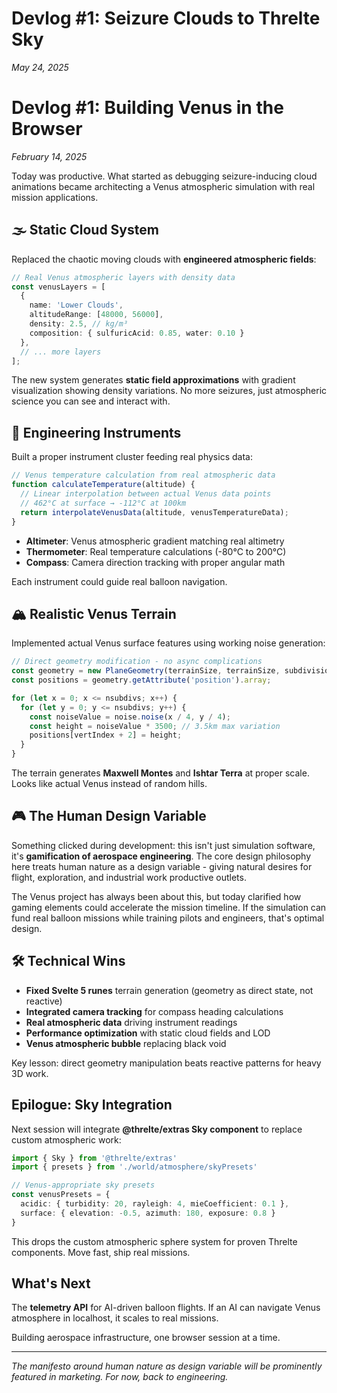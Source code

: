 <!-- src/lib/cpontent/blog/posts/seizure-clouds-to-threlte-sky/index.md -->

# Devlog #1: Seizure Clouds to Threlte Sky
*May 24, 2025*

# Devlog #1: Building Venus in the Browser
*February 14, 2025*

Today was productive. What started as debugging seizure-inducing cloud animations became architecting a Venus atmospheric simulation with real mission applications.

## 🌫️ Static Cloud System

Replaced the chaotic moving clouds with **engineered atmospheric fields**:

```typescript
// Real Venus atmospheric layers with density data
const venusLayers = [
  {
    name: 'Lower Clouds',
    altitudeRange: [48000, 56000], 
    density: 2.5, // kg/m³
    composition: { sulfuricAcid: 0.85, water: 0.10 }
  },
  // ... more layers
];
```

The new system generates **static field approximations** with gradient visualization showing density variations. No more seizures, just atmospheric science you can see and interact with.

## 🎈 Engineering Instruments

Built a proper instrument cluster feeding real physics data:

```typescript
// Venus temperature calculation from real atmospheric data
function calculateTemperature(altitude) {
  // Linear interpolation between actual Venus data points
  // 462°C at surface → -112°C at 100km
  return interpolateVenusData(altitude, venusTemperatureData);
}
```

- **Altimeter**: Venus atmospheric gradient matching real altimetry
- **Thermometer**: Real temperature calculations (-80°C to 200°C) 
- **Compass**: Camera direction tracking with proper angular math

Each instrument could guide real balloon navigation.

## 🏔️ Realistic Venus Terrain

Implemented actual Venus surface features using working noise generation:

```typescript
// Direct geometry modification - no async complications
const geometry = new PlaneGeometry(terrainSize, terrainSize, subdivisions, subdivisions);
const positions = geometry.getAttribute('position').array;

for (let x = 0; x <= nsubdivs; x++) {
  for (let y = 0; y <= nsubdivs; y++) {
    const noiseValue = noise.noise(x / 4, y / 4);
    const height = noiseValue * 3500; // 3.5km max variation
    positions[vertIndex + 2] = height;
  }
}
```

The terrain generates **Maxwell Montes** and **Ishtar Terra** at proper scale. Looks like actual Venus instead of random hills.

## 🎮 The Human Design Variable

Something clicked during development: this isn't just simulation software, it's **gamification of aerospace engineering**. The core design philosophy here treats human nature as a design variable - giving natural desires for flight, exploration, and industrial work productive outlets.

The Venus project has always been about this, but today clarified how gaming elements could accelerate the mission timeline. If the simulation can fund real balloon missions while training pilots and engineers, that's optimal design.

## 🛠️ Technical Wins

- **Fixed Svelte 5 runes** terrain generation (geometry as direct state, not reactive)
- **Integrated camera tracking** for compass heading calculations
- **Real atmospheric data** driving instrument readings
- **Performance optimization** with static cloud fields and LOD
- **Venus atmospheric bubble** replacing black void

Key lesson: direct geometry manipulation beats reactive patterns for heavy 3D work.

## Epilogue: Sky Integration

Next session will integrate **@threlte/extras Sky component** to replace custom atmospheric work:

```typescript
import { Sky } from '@threlte/extras'
import { presets } from './world/atmosphere/skyPresets'

// Venus-appropriate sky presets
const venusPresets = {
  acidic: { turbidity: 20, rayleigh: 4, mieCoefficient: 0.1 },
  surface: { elevation: -0.5, azimuth: 180, exposure: 0.8 }
}
```

This drops the custom atmospheric sphere system for proven Threlte components. Move fast, ship real missions.

## What's Next

The **telemetry API** for AI-driven balloon flights. If an AI can navigate Venus atmosphere in localhost, it scales to real missions.

Building aerospace infrastructure, one browser session at a time.

---

*The manifesto around human nature as design variable will be prominently featured in marketing. For now, back to engineering.*